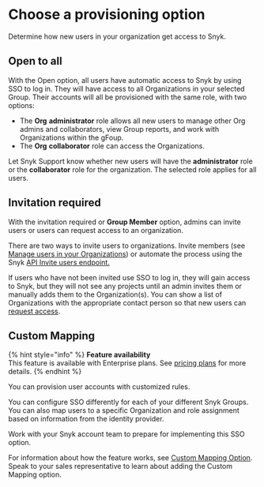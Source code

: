 # Choose a provisioning option

Determine how new users in your organization get access to Snyk.

## Open to all

With the Open option, all users have automatic access to Snyk by using SSO to log in. They will have access to all Organizations in your selected Group. Their accounts will all be provisioned with the same role, with two options:

* The **Org** **administrator** role allows all new users to manage other Org admins and collaborators, view Group reports, and work with Organizations within the gFoup.
* The **Org** **collaborator** role can access the Organizations.

Let Snyk Support know whether new users will have the **administrator** role or the **collaborator** role for the organization. The selected role applies for all users.

## Invitation required

With the invitation required or **Group Member** option, admins can invite users or users can request access to an organization.

There are two ways to invite users to organizations. Invite members (see [Manage users in your Organizations](../managing-users-and-permissions/manage-users-in-your-organizations.md)) or automate the process using the Snyk [API Invite users endpoint.](https://snyk.docs.apiary.io/#reference/organizations/user-invitation-to-organization/invite-users)

If users who have not been invited use SSO to log in, they will gain access to Snyk, but they will not see any projects until an admin invites them or manually adds them to the Organization(s). You can show a list of Organizations with the appropriate contact person so that new users can [request access](https://docs.snyk.io/user-and-group-management/managing-users-and-permissions/organization-access-requests).

## Custom Mapping

{% hint style="info" %}
**Feature availability**\
This feature is available with Enterprise plans. See [pricing plans](https://snyk.io/plans/) for more details.
{% endhint %}

You can provision user accounts with customized rules.

You can configure SSO differently for each of your different Snyk Groups. You can also map users to a specific Organization and role assignment based on information from the identity provider.

Work with your Snyk account team to prepare for implementing this SSO option.

For information about how the feature works, see [Custom Mapping Option](custom-mapping-option/). Speak to your sales representative to learn about adding the Custom Mapping option.
